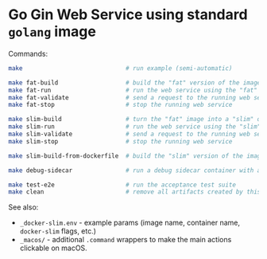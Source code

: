 # Go Gin Web Service using standard `golang` image

Commands:

```sh
make                             # run example (semi-automatic)

make fat-build                   # build the "fat" version of the image
make fat-run                     # run the web service using the "fat" image
make fat-validate                # send a request to the running web service
make fat-stop                    # stop the running web service

make slim-build                  # turn the "fat" image into a "slim" one
make slim-run                    # run the web service using the "slim" image
make slim-validate               # send a request to the running web service
make slim-stop                   # stop the running web service

make slim-build-from-dockerfile  # build the "slim" version of the image using the "fat" Dockerfile

make debug-sidecar               # run a debug sidecar container with an interactive shell

make test-e2e                    # run the acceptance test suite
make clean                       # remove all artifacts created by this example
```

See also:

- `_docker-slim.env` - example params (image name, container name, `docker-slim` flags, etc.)
- `_macos/` - additional `.command` wrappers to make the main actions clickable on macOS.
